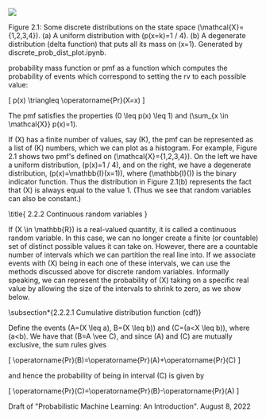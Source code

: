 ![](https://cdn.mathpix.com/cropped/2024_06_13_7a7e462c99307ff380fdg-1.jpg?height=429&width=1173&top_left_y=222&top_left_x=421)

Figure 2.1: Some discrete distributions on the state space \(\mathcal{X}=\{1,2,3,4\}\). (a) A uniform distribution with \(p(x=k)=1 / 4\). (b) A degenerate distribution (delta function) that puts all its mass on \(x=1\). Generated by discrete_prob_dist_plot.ipynb.

probability mass function or pmf as a function which computes the probability of events which correspond to setting the rv to each possible value:

\[
p(x) \triangleq \operatorname{Pr}(X=x)
\]

The pmf satisfies the properties \(0 \leq p(x) \leq 1\) and \(\sum_{x \in \mathcal{X}} p(x)=1\).

If \(X\) has a finite number of values, say \(K\), the pmf can be represented as a list of \(K\) numbers, which we can plot as a histogram. For example, Figure 2.1 shows two pmf's defined on \(\mathcal{X}=\{1,2,3,4\}\). On the left we have a uniform distribution, \(p(x)=1 / 4\), and on the right, we have a degenerate distribution, \(p(x)=\mathbb{I}(x=1)\), where \(\mathbb{I}()\) is the binary indicator function. Thus the distribution in Figure 2.1(b) represents the fact that \(X\) is always equal to the value 1. (Thus we see that random variables can also be constant.)

\title{
2.2.2 Continuous random variables
}

If \(X \in \mathbb{R}\) is a real-valued quantity, it is called a continuous random variable. In this case, we can no longer create a finite (or countable) set of distinct possible values it can take on. However, there are a countable number of intervals which we can partition the real line into. If we associate events with \(X\) being in each one of these intervals, we can use the methods discussed above for discrete random variables. Informally speaking, we can represent the probability of \(X\) taking on a specific real value by allowing the size of the intervals to shrink to zero, as we show below.

\subsection*{2.2.2.1 Cumulative distribution function (cdf)}

Define the events \(A=(X \leq a), B=(X \leq b)\) and \(C=(a<X \leq b)\), where \(a<b\). We have that \(B=A \vee C\), and since \(A\) and \(C\) are mutually exclusive, the sum rules gives

\[
\operatorname{Pr}(B)=\operatorname{Pr}(A)+\operatorname{Pr}(C)
\]

and hence the probability of being in interval \(C\) is given by

\[
\operatorname{Pr}(C)=\operatorname{Pr}(B)-\operatorname{Pr}(A)
\]

Draft of "Probabilistic Machine Learning: An Introduction". August 8, 2022
